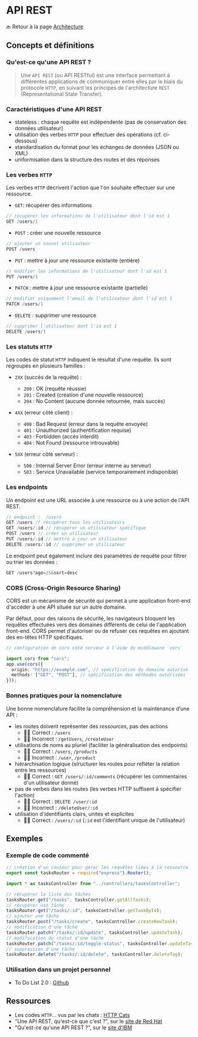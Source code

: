 # API REST

🔙 Retour à la page [Architecture](README.md)

## Concepts et définitions

### Qu'est-ce qu'une API REST ?

> Une `API REST` (ou API RESTful) est une interface permettant à différentes applications de communiquer entre elles  par le biais du protocole `HTTP`, en suivant les principes de l'architecture `REST` (Representational State Transfer).

### Caractéristiques d'une API REST

- stateless : chaque requête est indépendente (pas de conservation des données utilisateur)
- utilisation des verbes `HTTP` pour effectuer des opérations (cf. ci-dessous)
- standardisation du format pour les échanges de données (JSON ou XML)
- uniformisation dans la structure des routes et des réponses

### Les verbes `HTTP`

Les verbes `HTTP` décrivent l'action que l'on souhaite effectuer sur une ressource.

- `GET`: récupérer des informations

```ts
// récupérer les informations de l'utilisateur dont l'id est 1
GET /users/1
```

- `POST` : créer une nouvelle ressource

```ts
// ajouter un nouvel utilisateur
POST /users
```

- `PUT` : mettre à jour une ressource existante (entière)

```ts
// modifier les informations de l'utilisateur dont l'id est 1
PUT /users/1
```

- `PATCH` : mettre à jour une ressource existante (partielle)

```ts
// modifier uniquement l'email de l'utilisateur dont l'id est 1
PATCH /users/1
```

- `DELETE` : supprimer une ressource

```ts
// supprimer l'utilisateur dont l'id est 1
DELETE /users/1
```

### Les statuts `HTTP`

Les codes de statut `HTTP` indiquent le résultat d'une requête. Ils sont regroupés en plusieurs familles :

- `2XX` (succès de la requête) :
  - `200` : OK (requête réussie)
  - `201` : Created (création d'une nouvelle ressource)
  - `204` : No Content (aucune donnée retournée, mais succès)

- `4XX` (erreur côté client) :
  - `400` : Bad Request (erreur dans la requête envoyée)
  - `401` : Unauthorized (authentification requise)
  - `403` : Forbidden (accès interdit)
  - `404` : Not Found (ressource introuvable)

- `5XX` (erreur côté serveur) :
  - `500` : Internal Server Error (erreur interne au serveur)
  - `503` : Service Unavailable (service temporairement indisponible)

### Les endpoints

Un endpoint est une URL associée à une ressource ou à une action de l'API REST.

```ts
// endpoint :  /users
GET /users // récupérer tous les utilisateurs
GET /users/:id // récupérer un utilisateur spécifique
POST /users // créer un utilisateur
PUT /users/:id // mettre à jour un utilisateur
DELETE /users/:id // supprimer un utilisateur
```

Le endpoint peut également inclure des paramètres de requête pour filtrer ou trier les données :

```ts
GET /users?age=25&sort=desc
```

### CORS (Cross-Origin Resource Sharing)

CORS est un mécanisme de sécurité qui permet à une application front-end d'accéder à une API située sur un autre domaine.

Par défaut, pour des raisons de sécurité, les navigateurs bloquent les requêtes effectuées vers des domaines différents de celui de l'application front-end.
CORS permet d'autoriser ou de refuser ces requêtes en ajoutant des en-têtes HTTP spécifiques.

```ts
// configuration de cors côté serveur à l'aide du middleware `cors`

import cors from "cors";
app.use(cors({
  origin: "https://example.com", // spécification du domaine autorisé
  methods: ["GET", "POST"], // spécification des méthodes autorisées
}));
```

### Bonnes pratiques pour la nomenclature

Une bonne nomenclature facilite la compréhension et la maintenance d’une API :

- les routes doivent représenter des *ressources*, pas des actions
  - 👍🏻 Correct : `/users`
  - 👎🏻 Incorrect : `/getUsers`, `/createUser`
- utilisations de noms au pluriel (faciliter la généralisation des endpoints)
  - 👍🏻 Correct : `/users`, `/products`
  - 👎🏻 Incorrect : `/user`, `/product`
- hiérarchisation logique (structurer les routes pour refléter la relation entre les ressources)
  - 👍🏻 Correct : `GET /users/:id/comments` (récupérer les commentaires d'un utilisateur donné)
- pas de verbes dans les routes (les verbes HTTP suffisent à spécifier l'action)
  - 👍🏻 Correct : `DELETE /user/:id`
  - 👎🏻 Incorrect : `/deleteUser/:id`
- utilisation d'identifiants clairs, unites et explicites
  - 👍🏻 Correct : `/users/:id` (`:id` est l'identifiant unique de l'utilisateur)

## Exemples

### Exemple de code commenté

```ts
// création d'un routeur pour gérer les requêtes liées à la ressource `task`
export const tasksRouter = require("express").Router();

import * as tasksController from "../controllers/tasksController";

// récupérer la liste des tâches
tasksRouter.get("/tasks", tasksController.getAllTasks);
// récupérer une tâche
tasksRouter.get("/tasks/:id", tasksController.getTaskById);
// ajouter une tâche
tasksRouter.post("/tasks/create", tasksController.createNewTask);
// modification d'une tâche
tasksRouter.patch("/tasks/:id/update", tasksController.updateTask);
// modification du statut d'une tâche
tasksRouter.patch("/tasks/:id/toggle-status", tasksController.updateTaskStatus);
// suppression d'une tâche
tasksRouter.delete("/tasks/:id/delete", tasksController.deleteTag);

```

### Utilisation dans un projet personnel

- To Do List 2.0 : [Github](https://github.com/NollieChtn6/Todo-List-2.0)

## Ressources

- Les codes `HTTP`... vus par les chats : [HTTP Cats](https://http.cat/)
- "Une API REST, qu'est-ce que c'est ?", sur le [site de Red Hat](https://www.redhat.com/fr/topics/api/what-is-a-rest-api)
- "Qu'est-ce qu'une API REST ?", sur le [site d'IBM](https://www.ibm.com/fr-fr/topics/rest-apis)
